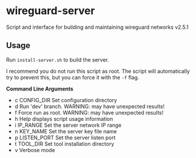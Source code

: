 # wireguard-server
Script and interface for building and maintaining wireguard networks
v2.5.1

## Usage
Run `install-server.sh` to build the server.

I recommend you do not run this script as root. The script will automatically try to prevent this, but you can force it with the `-f` flag.

**Command Line Arguments**

- c CONFIG_DIR	Set configuration directory
- d 		    Run 'dev' branch. WARNING: may have unexpected results!
- f 		    Force run as root. WARNING: may have unexpected results!
- h		        Help displays script usage information
- i IP_RANGE	Set the server network IP range
- n KEY_NAME	Set the server key file name
- p LISTEN_PORT	Set the server listen port
- t TOOL_DIR	Set tool installation directory
- v 		    Verbose mode
